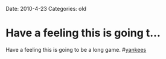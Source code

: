 Date: 2010-4-23
Categories: old

# Have a feeling this is going t...

Have a feeling this is going to be a long game. #<a href="http://search.twitter.com/search?q=%23yankees" class="aktt_hashtag">yankees</a>
